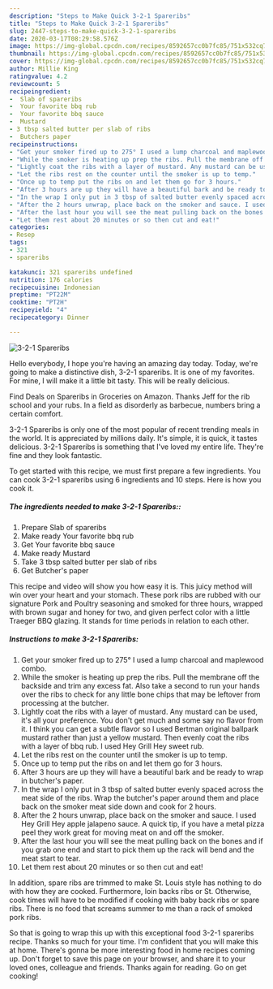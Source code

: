 ```yaml
---
description: "Steps to Make Quick 3-2-1 Spareribs"
title: "Steps to Make Quick 3-2-1 Spareribs"
slug: 2447-steps-to-make-quick-3-2-1-spareribs
date: 2020-03-17T08:29:58.576Z
image: https://img-global.cpcdn.com/recipes/8592657cc0b7fc85/751x532cq70/3-2-1-spareribs-recipe-main-photo.jpg
thumbnail: https://img-global.cpcdn.com/recipes/8592657cc0b7fc85/751x532cq70/3-2-1-spareribs-recipe-main-photo.jpg
cover: https://img-global.cpcdn.com/recipes/8592657cc0b7fc85/751x532cq70/3-2-1-spareribs-recipe-main-photo.jpg
author: Millie King
ratingvalue: 4.2
reviewcount: 5
recipeingredient:
-  Slab of spareribs
-  Your favorite bbq rub
-  Your favorite bbq sauce
-  Mustard
- 3 tbsp salted butter per slab of ribs
-  Butchers paper
recipeinstructions:
- "Get your smoker fired up to 275° I used a lump charcoal and maplewood combo."
- "While the smoker is heating up prep the ribs. Pull the membrane off the backside and trim any excess fat. Also take a second to run your hands over the ribs to check for any little bone chips that may be leftover from processing at the butcher."
- "Lightly coat the ribs with a layer of mustard. Any mustard can be used, it&#39;s all your preference. You don&#39;t get much and some say no flavor from it. I think you can get a subtle flavor so I used Bertman original ballpark mustard rather than just a yellow mustard. Then evenly coat the ribs with a layer of bbq rub. I used Hey Grill Hey sweet rub."
- "Let the ribs rest on the counter until the smoker is up to temp."
- "Once up to temp put the ribs on and let them go for 3 hours."
- "After 3 hours are up they will have a beautiful bark and be ready to wrap in butcher&#39;s paper."
- "In the wrap I only put in 3 tbsp of salted butter evenly spaced across the meat side of the ribs. Wrap the butcher&#39;s paper around them and place back on the smoker meat side down and cook for 2 hours."
- "After the 2 hours unwrap, place back on the smoker and sauce. I used Hey Grill Hey apple jalapeno sauce. A quick tip, if you have a metal pizza peel they work great for moving meat on and off the smoker."
- "After the last hour you will see the meat pulling back on the bones and if you grab one end and start to pick them up the rack will bend and the meat start to tear."
- "Let them rest about 20 minutes or so then cut and eat!"
categories:
- Resep
tags:
- 321
- spareribs

katakunci: 321 spareribs undefined
nutrition: 176 calories
recipecuisine: Indonesian
preptime: "PT22M"
cooktime: "PT2H"
recipeyield: "4"
recipecategory: Dinner

---
```



![3-2-1 Spareribs](https://img-global.cpcdn.com/recipes/8592657cc0b7fc85/751x532cq70/3-2-1-spareribs-recipe-main-photo.jpg)

Hello everybody, I hope you're having an amazing day today. Today, we're going to make a distinctive dish, 3-2-1 spareribs. It is one of my favorites. For mine, I will make it a little bit tasty. This will be really delicious.

Find Deals on Spareribs in Groceries on Amazon. Thanks Jeff for the rib school and your rubs. In a field as disorderly as barbecue, numbers bring a certain comfort.

3-2-1 Spareribs is only one of the most popular of recent trending meals in the world. It is appreciated by millions daily. It's simple, it is quick, it tastes delicious. 3-2-1 Spareribs is something that I've loved my entire life. They're fine and they look fantastic.


To get started with this recipe, we must first prepare a few ingredients. You can cook 3-2-1 spareribs using 6 ingredients and 10 steps. Here is how you cook it.

##### The ingredients needed to make 3-2-1 Spareribs::

1. Prepare  Slab of spareribs
1. Make ready  Your favorite bbq rub
1. Get  Your favorite bbq sauce
1. Make ready  Mustard
1. Take 3 tbsp salted butter per slab of ribs
1. Get  Butcher&#39;s paper


This recipe and video will show you how easy it is. This juicy method will win over your heart and your stomach. These pork ribs are rubbed with our signature Pork and Poultry seasoning and smoked for three hours, wrapped with brown sugar and honey for two, and given perfect color with a little Traeger BBQ glazing. It stands for time periods in relation to each other. 

##### Instructions to make 3-2-1 Spareribs:

1. Get your smoker fired up to 275° I used a lump charcoal and maplewood combo.
1. While the smoker is heating up prep the ribs. Pull the membrane off the backside and trim any excess fat. Also take a second to run your hands over the ribs to check for any little bone chips that may be leftover from processing at the butcher.
1. Lightly coat the ribs with a layer of mustard. Any mustard can be used, it&#39;s all your preference. You don&#39;t get much and some say no flavor from it. I think you can get a subtle flavor so I used Bertman original ballpark mustard rather than just a yellow mustard. Then evenly coat the ribs with a layer of bbq rub. I used Hey Grill Hey sweet rub.
1. Let the ribs rest on the counter until the smoker is up to temp.
1. Once up to temp put the ribs on and let them go for 3 hours.
1. After 3 hours are up they will have a beautiful bark and be ready to wrap in butcher&#39;s paper.
1. In the wrap I only put in 3 tbsp of salted butter evenly spaced across the meat side of the ribs. Wrap the butcher&#39;s paper around them and place back on the smoker meat side down and cook for 2 hours.
1. After the 2 hours unwrap, place back on the smoker and sauce. I used Hey Grill Hey apple jalapeno sauce. A quick tip, if you have a metal pizza peel they work great for moving meat on and off the smoker.
1. After the last hour you will see the meat pulling back on the bones and if you grab one end and start to pick them up the rack will bend and the meat start to tear.
1. Let them rest about 20 minutes or so then cut and eat!


In addition, spare ribs are trimmed to make St. Louis style has nothing to do with how they are cooked. Furthermore, loin backs ribs or St. Otherwise, cook times will have to be modified if cooking with baby back ribs or spare ribs. There is no food that screams summer to me than a rack of smoked pork ribs. 

So that is going to wrap this up with this exceptional food 3-2-1 spareribs recipe. Thanks so much for your time. I'm confident that you will make this at home. There's gonna be more interesting food in home recipes coming up. Don't forget to save this page on your browser, and share it to your loved ones, colleague and friends. Thanks again for reading. Go on get cooking!
